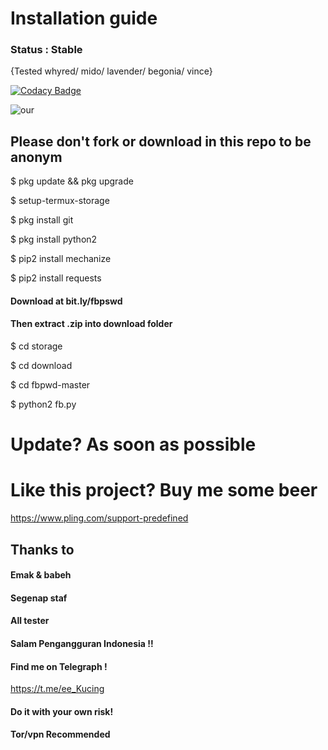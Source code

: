 # Installation guide
### Status : Stable
{Tested whyred/ mido/ lavender/ begonia/ vince}

[![Codacy Badge](https://api.codacy.com/project/badge/Grade/805aa5219dcd4c49a5fa19013fe969c2)](https://app.codacy.com/manual/LetterIce/fbpwd?utm_source=github.com&utm_medium=referral&utm_content=LetterIce/fbpwd&utm_campaign=Badge_Grade_Dashboard)

![our](https://telegra.ph/file/d6d0402eb6b5872be0440.png)
## Please don't fork or download in this repo to be anonym

$ pkg update && pkg upgrade

$ setup-termux-storage

$ pkg install git

$ pkg install python2

$ pip2 install mechanize

$ pip2 install requests

#### Download at bit.ly/fbpswd
#### Then extract .zip into download folder

$ cd storage

$ cd download

$ cd fbpwd-master

$ python2 fb.py

# Update? As soon as possible

# Like this project? Buy me some beer 
https://www.pling.com/support-predefined

## Thanks to
#### Emak & babeh
#### Segenap staf
#### All tester
#### Salam Pengangguran Indonesia !!
#### Find me on Telegraph !
https://t.me/ee_Kucing
#### Do it with your own risk!
#### Tor/vpn Recommended
